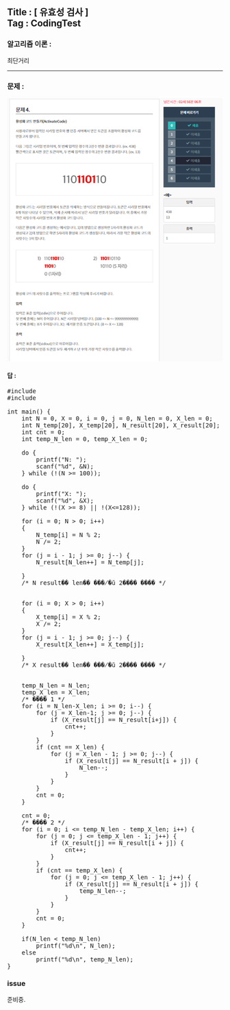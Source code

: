 
## Title : [ 유효성 검사 ] <br/> Tag : CodingTest

### 알고리즘 이론 :
최단거리

<hr>

### 문제 :
![MIDAS](/contents/midas-challenge/문제/4.png)


#### 답 :
<pre>
#include <stdio.h>
#include <stdlib.h>

int main() {
	int N = 0, X = 0, i = 0, j = 0, N_len = 0, X_len = 0;
	int N_temp[20], X_temp[20], N_result[20], X_result[20];
	int cnt = 0;
	int temp_N_len = 0, temp_X_len = 0;

	do {
		printf("N: ");
		scanf("%d", &N);
	} while (!(N >= 100));

	do {
		printf("X: ");
		scanf("%d", &X);
	} while (!(X >= 8) || !(X<=128));

	for (i = 0; N > 0; i++)
	{
		N_temp[i] = N % 2;
		N /= 2;
	}
	for (j = i - 1; j >= 0; j--) {
		N_result[N_len++] = N_temp[j];

	}
	/* N result�� len�� ���̸�ŭ 2���� ���� */


	for (i = 0; X > 0; i++)
	{
		X_temp[i] = X % 2;
		X /= 2;
	}
	for (j = i - 1; j >= 0; j--) {
		X_result[X_len++] = X_temp[j];

	}
	/* X result�� len�� ���̸�ŭ 2���� ���� */


	temp_N_len = N_len;
	temp_X_len = X_len;
	/* ���� 1 */
	for (i = N_len-X_len; i >= 0; i--) {
		for (j = X_len-1; j >= 0; j--) {
			if (X_result[j] == N_result[i+j]) {
				cnt++;
			}
		}
		if (cnt == X_len) {
			for (j = X_len - 1; j >= 0; j--) {
				if (X_result[j] == N_result[i + j]) {
					N_len--;
				}
			}
		}
		cnt = 0;
	}

	cnt = 0;
	/* ���� 2 */
	for (i = 0; i <= temp_N_len - temp_X_len; i++) {
		for (j = 0; j <= temp_X_len - 1; j++) {
			if (X_result[j] == N_result[i + j]) {
				cnt++;
			}
		}
		if (cnt == temp_X_len) {
			for (j = 0; j <= temp_X_len - 1; j++) {
				if (X_result[j] == N_result[i + j]) {
					temp_N_len--;
				}
			}
		}
		cnt = 0;
	}

	if(N_len < temp_N_len)
		printf("%d\n", N_len);
	else
		printf("%d\n", temp_N_len);
}
</pre>

### issue
준비중.
